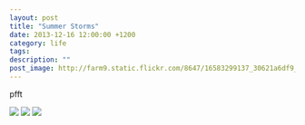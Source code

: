 ```yaml
---
layout: post
title: "Summer Storms"
date: 2013-12-16 12:00:00 +1200
category: life
tags: 
description: ""
post_image: http://farm9.static.flickr.com/8647/16583299137_30621a6df9_o.jpg
---
```

pfft

[![](http://farm8.static.flickr.com/7653/16604446889_5db09f9681_c.jpg)](http://farm8.static.flickr.com/7653/16604446889_5939f30bec_o.jpg)
[![](http://farm9.static.flickr.com/8567/16168266134_d860e5ea93_c.jpg)](http://farm9.static.flickr.com/8567/16168266134_2012002743_o.jpg)
[![](http://farm8.static.flickr.com/7644/16603219570_e3ac47a88b_c.jpg)](http://farm8.static.flickr.com/7644/16603219570_4f5f600982_o.jpg)
